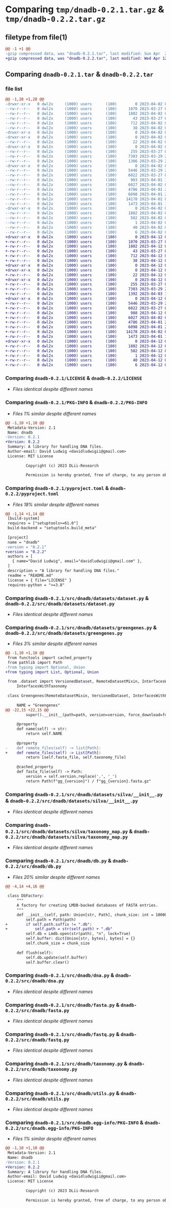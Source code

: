 # Comparing `tmp/dnadb-0.2.1.tar.gz` & `tmp/dnadb-0.2.2.tar.gz`

## filetype from file(1)

```diff
@@ -1 +1 @@
-gzip compressed data, was "dnadb-0.2.1.tar", last modified: Sun Apr  2 02:16:04 2023, max compression
+gzip compressed data, was "dnadb-0.2.2.tar", last modified: Wed Apr 12 05:08:54 2023, max compression
```

## Comparing `dnadb-0.2.1.tar` & `dnadb-0.2.2.tar`

### file list

```diff
@@ -1,28 +1,28 @@
-drwxr-xr-x   0 dwl2x     (1000) users      (100)        0 2023-04-02 02:16:04.396840 dnadb-0.2.1/
--rw-r--r--   0 dwl2x     (1000) users      (100)     1070 2023-03-27 04:24:58.000000 dnadb-0.2.1/LICENSE
--rw-r--r--   0 dwl2x     (1000) users      (100)     1802 2023-04-02 02:16:04.396840 dnadb-0.2.1/PKG-INFO
--rw-r--r--   0 dwl2x     (1000) users      (100)       43 2023-03-27 04:27:38.000000 dnadb-0.2.1/README.md
--rw-r--r--   0 dwl2x     (1000) users      (100)      712 2023-04-02 02:15:38.000000 dnadb-0.2.1/pyproject.toml
--rw-r--r--   0 dwl2x     (1000) users      (100)       38 2023-04-02 02:16:04.396840 dnadb-0.2.1/setup.cfg
-drwxr-xr-x   0 dwl2x     (1000) users      (100)        0 2023-04-02 02:16:04.396840 dnadb-0.2.1/src/
-drwxr-xr-x   0 dwl2x     (1000) users      (100)        0 2023-04-02 02:16:04.396840 dnadb-0.2.1/src/dnadb/
--rw-r--r--   0 dwl2x     (1000) users      (100)       22 2023-04-02 02:15:42.000000 dnadb-0.2.1/src/dnadb/__init__.py
-drwxr-xr-x   0 dwl2x     (1000) users      (100)        0 2023-04-02 02:16:04.396840 dnadb-0.2.1/src/dnadb/datasets/
--rw-r--r--   0 dwl2x     (1000) users      (100)      255 2023-03-27 05:49:34.000000 dnadb-0.2.1/src/dnadb/datasets/__init__.py
--rw-r--r--   0 dwl2x     (1000) users      (100)     7303 2023-03-29 23:23:08.000000 dnadb-0.2.1/src/dnadb/datasets/dataset.py
--rw-r--r--   0 dwl2x     (1000) users      (100)     1386 2023-03-29 23:22:26.000000 dnadb-0.2.1/src/dnadb/datasets/greengenes.py
-drwxr-xr-x   0 dwl2x     (1000) users      (100)        0 2023-04-02 02:16:04.396840 dnadb-0.2.1/src/dnadb/datasets/silva/
--rw-r--r--   0 dwl2x     (1000) users      (100)     5446 2023-03-29 23:23:47.000000 dnadb-0.2.1/src/dnadb/datasets/silva/__init__.py
--rw-r--r--   0 dwl2x     (1000) users      (100)     6022 2023-03-27 05:43:12.000000 dnadb-0.2.1/src/dnadb/datasets/silva/taxonomy_map.py
--rw-r--r--   0 dwl2x     (1000) users      (100)      903 2023-04-01 14:57:40.000000 dnadb-0.2.1/src/dnadb/db.py
--rw-r--r--   0 dwl2x     (1000) users      (100)     6027 2023-04-02 01:42:55.000000 dnadb-0.2.1/src/dnadb/dna.py
--rw-r--r--   0 dwl2x     (1000) users      (100)     4786 2023-04-01 20:18:30.000000 dnadb-0.2.1/src/dnadb/fasta.py
--rw-r--r--   0 dwl2x     (1000) users      (100)     6098 2023-04-01 22:17:05.000000 dnadb-0.2.1/src/dnadb/fastq.py
--rw-r--r--   0 dwl2x     (1000) users      (100)    14178 2023-04-02 01:58:16.000000 dnadb-0.2.1/src/dnadb/taxonomy.py
--rw-r--r--   0 dwl2x     (1000) users      (100)     1473 2023-04-01 17:43:32.000000 dnadb-0.2.1/src/dnadb/utils.py
-drwxr-xr-x   0 dwl2x     (1000) users      (100)        0 2023-04-02 02:16:04.396840 dnadb-0.2.1/src/dnadb.egg-info/
--rw-r--r--   0 dwl2x     (1000) users      (100)     1802 2023-04-02 02:16:04.000000 dnadb-0.2.1/src/dnadb.egg-info/PKG-INFO
--rw-r--r--   0 dwl2x     (1000) users      (100)      502 2023-04-02 02:16:04.000000 dnadb-0.2.1/src/dnadb.egg-info/SOURCES.txt
--rw-r--r--   0 dwl2x     (1000) users      (100)        1 2023-04-02 02:16:04.000000 dnadb-0.2.1/src/dnadb.egg-info/dependency_links.txt
--rw-r--r--   0 dwl2x     (1000) users      (100)       40 2023-04-02 02:16:04.000000 dnadb-0.2.1/src/dnadb.egg-info/requires.txt
--rw-r--r--   0 dwl2x     (1000) users      (100)        6 2023-04-02 02:16:04.000000 dnadb-0.2.1/src/dnadb.egg-info/top_level.txt
+drwxr-xr-x   0 dwl2x     (1000) users      (100)        0 2023-04-12 05:08:54.946390 dnadb-0.2.2/
+-rw-r--r--   0 dwl2x     (1000) users      (100)     1070 2023-03-27 04:24:58.000000 dnadb-0.2.2/LICENSE
+-rw-r--r--   0 dwl2x     (1000) users      (100)     1802 2023-04-12 05:08:54.946390 dnadb-0.2.2/PKG-INFO
+-rw-r--r--   0 dwl2x     (1000) users      (100)       43 2023-03-27 04:27:38.000000 dnadb-0.2.2/README.md
+-rw-r--r--   0 dwl2x     (1000) users      (100)      712 2023-04-12 05:07:54.000000 dnadb-0.2.2/pyproject.toml
+-rw-r--r--   0 dwl2x     (1000) users      (100)       38 2023-04-12 05:08:54.946390 dnadb-0.2.2/setup.cfg
+drwxr-xr-x   0 dwl2x     (1000) users      (100)        0 2023-04-12 05:08:54.946390 dnadb-0.2.2/src/
+drwxr-xr-x   0 dwl2x     (1000) users      (100)        0 2023-04-12 05:08:54.946390 dnadb-0.2.2/src/dnadb/
+-rw-r--r--   0 dwl2x     (1000) users      (100)       22 2023-04-12 05:08:06.000000 dnadb-0.2.2/src/dnadb/__init__.py
+drwxr-xr-x   0 dwl2x     (1000) users      (100)        0 2023-04-12 05:08:54.946390 dnadb-0.2.2/src/dnadb/datasets/
+-rw-r--r--   0 dwl2x     (1000) users      (100)      255 2023-03-27 05:49:34.000000 dnadb-0.2.2/src/dnadb/datasets/__init__.py
+-rw-r--r--   0 dwl2x     (1000) users      (100)     7303 2023-03-29 23:23:08.000000 dnadb-0.2.2/src/dnadb/datasets/dataset.py
+-rw-r--r--   0 dwl2x     (1000) users      (100)     1392 2023-04-03 19:22:40.000000 dnadb-0.2.2/src/dnadb/datasets/greengenes.py
+drwxr-xr-x   0 dwl2x     (1000) users      (100)        0 2023-04-12 05:08:54.946390 dnadb-0.2.2/src/dnadb/datasets/silva/
+-rw-r--r--   0 dwl2x     (1000) users      (100)     5446 2023-03-29 23:23:47.000000 dnadb-0.2.2/src/dnadb/datasets/silva/__init__.py
+-rw-r--r--   0 dwl2x     (1000) users      (100)     6022 2023-03-27 05:43:12.000000 dnadb-0.2.2/src/dnadb/datasets/silva/taxonomy_map.py
+-rw-r--r--   0 dwl2x     (1000) users      (100)      988 2023-04-12 05:07:32.000000 dnadb-0.2.2/src/dnadb/db.py
+-rw-r--r--   0 dwl2x     (1000) users      (100)     6027 2023-04-02 01:42:55.000000 dnadb-0.2.2/src/dnadb/dna.py
+-rw-r--r--   0 dwl2x     (1000) users      (100)     4786 2023-04-01 20:18:30.000000 dnadb-0.2.2/src/dnadb/fasta.py
+-rw-r--r--   0 dwl2x     (1000) users      (100)     6098 2023-04-01 22:17:05.000000 dnadb-0.2.2/src/dnadb/fastq.py
+-rw-r--r--   0 dwl2x     (1000) users      (100)    14178 2023-04-02 01:58:16.000000 dnadb-0.2.2/src/dnadb/taxonomy.py
+-rw-r--r--   0 dwl2x     (1000) users      (100)     1473 2023-04-01 17:43:32.000000 dnadb-0.2.2/src/dnadb/utils.py
+drwxr-xr-x   0 dwl2x     (1000) users      (100)        0 2023-04-12 05:08:54.946390 dnadb-0.2.2/src/dnadb.egg-info/
+-rw-r--r--   0 dwl2x     (1000) users      (100)     1802 2023-04-12 05:08:54.000000 dnadb-0.2.2/src/dnadb.egg-info/PKG-INFO
+-rw-r--r--   0 dwl2x     (1000) users      (100)      502 2023-04-12 05:08:54.000000 dnadb-0.2.2/src/dnadb.egg-info/SOURCES.txt
+-rw-r--r--   0 dwl2x     (1000) users      (100)        1 2023-04-12 05:08:54.000000 dnadb-0.2.2/src/dnadb.egg-info/dependency_links.txt
+-rw-r--r--   0 dwl2x     (1000) users      (100)       40 2023-04-12 05:08:54.000000 dnadb-0.2.2/src/dnadb.egg-info/requires.txt
+-rw-r--r--   0 dwl2x     (1000) users      (100)        6 2023-04-12 05:08:54.000000 dnadb-0.2.2/src/dnadb.egg-info/top_level.txt
```

### Comparing `dnadb-0.2.1/LICENSE` & `dnadb-0.2.2/LICENSE`

 * *Files identical despite different names*

### Comparing `dnadb-0.2.1/PKG-INFO` & `dnadb-0.2.2/PKG-INFO`

 * *Files 1% similar despite different names*

```diff
@@ -1,10 +1,10 @@
 Metadata-Version: 2.1
 Name: dnadb
-Version: 0.2.1
+Version: 0.2.2
 Summary: A library for handling DNA files.
 Author-email: David Ludwig <davidludwigii@gmail.com>
 License: MIT License
         
         Copyright (c) 2023 DLii-Research
         
         Permission is hereby granted, free of charge, to any person obtaining a copy
```

### Comparing `dnadb-0.2.1/pyproject.toml` & `dnadb-0.2.2/pyproject.toml`

 * *Files 18% similar despite different names*

```diff
@@ -1,14 +1,14 @@
 [build-system]
 requires = ["setuptools>=61.0"]
 build-backend = "setuptools.build_meta"
 
 [project]
 name = "dnadb"
-version = "0.2.1"
+version = "0.2.2"
 authors = [
   { name="David Ludwig", email="davidludwigii@gmail.com" },
 ]
 description = "A library for handling DNA files."
 readme = "README.md"
 license = { file="LICENSE" }
 requires-python = ">=3.8"
```

### Comparing `dnadb-0.2.1/src/dnadb/datasets/dataset.py` & `dnadb-0.2.2/src/dnadb/datasets/dataset.py`

 * *Files identical despite different names*

### Comparing `dnadb-0.2.1/src/dnadb/datasets/greengenes.py` & `dnadb-0.2.2/src/dnadb/datasets/greengenes.py`

 * *Files 3% similar despite different names*

```diff
@@ -1,10 +1,10 @@
 from functools import cached_property
 from pathlib import Path
-from typing import Optional, Union
+from typing import List, Optional, Union
 
 from .dataset import VersionedDataset, RemoteDatasetMixin, InterfacesWithFasta, \
     InterfacesWithTaxonomy
 
 class Greengenes(RemoteDatasetMixin, VersionedDataset, InterfacesWithFasta, InterfacesWithTaxonomy):
 
     NAME = "Greengenes"
@@ -22,15 +22,15 @@
         super().__init__(path=path, version=version, force_download=force_download)
 
     @property
     def name(self) -> str:
         return self.NAME
 
     @property
-    def remote_files(self) -> list[Path]:
+    def remote_files(self) -> List[Path]:
         return [self.fasta_file, self.taxonomy_file]
 
     @cached_property
     def fasta_file(self) -> Path:
         version = self.version.replace('.', '_')
         return Path(f"gg_{version}") / f"gg_{version}.fasta.gz"
```

### Comparing `dnadb-0.2.1/src/dnadb/datasets/silva/__init__.py` & `dnadb-0.2.2/src/dnadb/datasets/silva/__init__.py`

 * *Files identical despite different names*

### Comparing `dnadb-0.2.1/src/dnadb/datasets/silva/taxonomy_map.py` & `dnadb-0.2.2/src/dnadb/datasets/silva/taxonomy_map.py`

 * *Files identical despite different names*

### Comparing `dnadb-0.2.1/src/dnadb/db.py` & `dnadb-0.2.2/src/dnadb/db.py`

 * *Files 20% similar despite different names*

```diff
@@ -4,14 +4,16 @@
 
 class DbFactory:
     """
     A factory for creating LMDB-backed databases of FASTA entries.
     """
     def __init__(self, path: Union[str, Path], chunk_size: int = 10000):
         self.path = Path(path)
+        if self.path.suffix != ".db":
+            self.path = str(self.path) + ".db"
         self.db = Lmdb.open(str(path), "n", lock=True)
         self.buffer: dict[Union[str, bytes], bytes] = {}
         self.chunk_size = chunk_size
 
     def flush(self):
         self.db.update(self.buffer)
         self.buffer.clear()
```

### Comparing `dnadb-0.2.1/src/dnadb/dna.py` & `dnadb-0.2.2/src/dnadb/dna.py`

 * *Files identical despite different names*

### Comparing `dnadb-0.2.1/src/dnadb/fasta.py` & `dnadb-0.2.2/src/dnadb/fasta.py`

 * *Files identical despite different names*

### Comparing `dnadb-0.2.1/src/dnadb/fastq.py` & `dnadb-0.2.2/src/dnadb/fastq.py`

 * *Files identical despite different names*

### Comparing `dnadb-0.2.1/src/dnadb/taxonomy.py` & `dnadb-0.2.2/src/dnadb/taxonomy.py`

 * *Files identical despite different names*

### Comparing `dnadb-0.2.1/src/dnadb/utils.py` & `dnadb-0.2.2/src/dnadb/utils.py`

 * *Files identical despite different names*

### Comparing `dnadb-0.2.1/src/dnadb.egg-info/PKG-INFO` & `dnadb-0.2.2/src/dnadb.egg-info/PKG-INFO`

 * *Files 1% similar despite different names*

```diff
@@ -1,10 +1,10 @@
 Metadata-Version: 2.1
 Name: dnadb
-Version: 0.2.1
+Version: 0.2.2
 Summary: A library for handling DNA files.
 Author-email: David Ludwig <davidludwigii@gmail.com>
 License: MIT License
         
         Copyright (c) 2023 DLii-Research
         
         Permission is hereby granted, free of charge, to any person obtaining a copy
```

